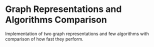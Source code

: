 # Graph Representations and Algorithms Comparison

Implementation of two graph representations and few algorithms with comparison of how fast they perform.
